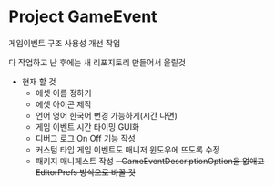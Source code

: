 # Project GameEvent
게임이벤트 구조 사용성 개선 작업

다 작업하고 난 후에는 새 리포지토리 만들어서 올릴것

* 현재 할 것
  - 에셋 이름 정하기
  - 에셋 아이콘 제작
  - 언어 영어 한국어 변경 가능하게(시간 나면)
  - 게임 이벤트 시간 타이밍 GUI화
  - 디버그 로그 On Off 기능 작성
  - 커스텀 타입 게임 이벤트도 매니저 윈도우에 뜨도록 수정
  - 패키지 매니페스트 작성
~~- GameEventDescriptionOption을 없애고 EditorPrefs 방식으로 바꿀 것~~


